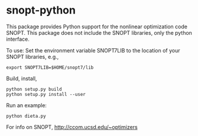 snopt-python
================

This package provides Python support for the nonlinear optimization code SNOPT.  This package does not include the SNOPT libraries, only the python interface.

To use:
Set the environment variable SNOPT7LIB to the location of your SNOPT libraries, e.g.,
```
export SNOPT7LIB=$HOME/snopt7/lib
```

Build, install,
```
python setup.py build
python setup.py install --user
```

Run an example:
```
python dieta.py
```

For info on SNOPT, http://ccom.ucsd.edu/~optimizers
